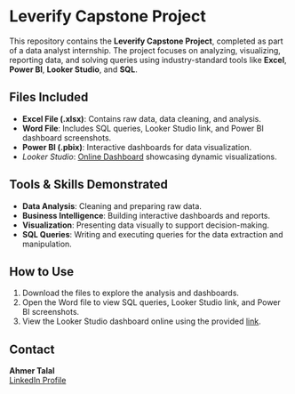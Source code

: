 # Leverify Capstone Project  

This repository contains the **Leverify Capstone Project**, completed as part of a data analyst internship. The project focuses on analyzing, visualizing, reporting data, and solving queries using industry-standard tools like **Excel**, **Power BI**, **Looker Studio**, and **SQL**.  

## Files Included  
- **Excel File (.xlsx)**: Contains raw data, data cleaning, and analysis.  
- **Word File**: Includes SQL queries, Looker Studio link, and Power BI dashboard screenshots.  
- **Power BI (.pbix)**: Interactive dashboards for data visualization.  
- *Looker Studio*: [Online Dashboard](https://lookerstudio.google.com/reporting/1c8a8e0f-85b4-4a79-9898-b8cf14d08dd0) showcasing dynamic 
   visualizations.  

## Tools & Skills Demonstrated  
- **Data Analysis**: Cleaning and preparing raw data.  
- **Business Intelligence**: Building interactive dashboards and reports.  
- **Visualization**: Presenting data visually to support decision-making.  
- **SQL Queries**: Writing and executing queries for the data extraction and manipulation.
## How to Use  
1. Download the files to explore the analysis and dashboards.  
2. Open the Word file to view SQL queries, Looker Studio link, and Power BI screenshots.  
3. View the Looker Studio dashboard online using the provided [link](https://lookerstudio.google.com/reporting/1c8a8e0f-85b4-4a79-9898-b8cf14d08dd0).  

## Contact  
**Ahmer Talal**  
[LinkedIn Profile](https://www.linkedin.com/in/ahmer-talal)
